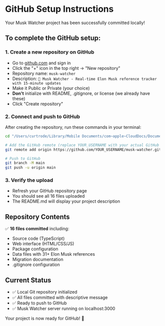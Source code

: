 # GitHub Setup Instructions

Your Musk Watcher project has been successfully committed locally! 

## To complete the GitHub setup:

### 1. Create a new repository on GitHub
- Go to [github.com](https://github.com) and sign in
- Click the "+" icon in the top right → "New repository"
- Repository name: `musk-watcher`
- Description: `🚀 Musk Watcher - Real-time Elon Musk reference tracker with 15-minute updates`
- Make it Public or Private (your choice)
- **Don't** initialize with README, .gitignore, or license (we already have these)
- Click "Create repository"

### 2. Connect and push to GitHub
After creating the repository, run these commands in your terminal:

```bash
cd "/Users/curtrode/Library/Mobile Documents/com~apple~CloudDocs/Documents/GitHub/proto_40363/Musk_Watcher/musk-tracker-app"

# Add the GitHub remote (replace YOUR_USERNAME with your actual GitHub username)
git remote add origin https://github.com/YOUR_USERNAME/musk-watcher.git

# Push to GitHub
git branch -M main
git push -u origin main
```

### 3. Verify the upload
- Refresh your GitHub repository page
- You should see all 16 files uploaded
- The README.md will display your project description

## Repository Contents
✅ **16 files committed** including:
- Source code (TypeScript)
- Web interface (HTML/CSS/JS)
- Package configuration
- Data files with 31+ Elon Musk references
- Migration documentation
- .gitignore configuration

## Current Status
- ✅ Local Git repository initialized
- ✅ All files committed with descriptive message
- ✅ Ready to push to GitHub
- ✅ Musk Watcher server running on localhost:3000

Your project is now ready for GitHub! 🎉
